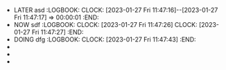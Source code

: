 - LATER asd
  :LOGBOOK:
  CLOCK: [2023-01-27 Fri 11:47:16]--[2023-01-27 Fri 11:47:17] =>  00:00:01
  :END:
- NOW sdf
  :LOGBOOK:
  CLOCK: [2023-01-27 Fri 11:47:26]
  CLOCK: [2023-01-27 Fri 11:47:27]
  :END:
- DOING dfg
  :LOGBOOK:
  CLOCK: [2023-01-27 Fri 11:47:43]
  :END:
-
-
-